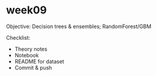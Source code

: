 # week09
Objective: Decision trees & ensembles; RandomForest/GBM

Checklist:
- Theory notes
- Notebook
- README for dataset
- Commit & push
